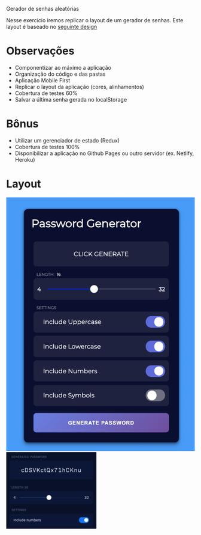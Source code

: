 Gerador de senhas aleatórias

Nesse exercício iremos replicar o layout de um gerador de senhas. Este layout é baseado no [seguinte design](https://dribbble.com/shots/5900275-Password-Manager-App-Generate-Password-Settings)

# Observações

- Componentizar ao máximo a aplicação
- Organização do código e das pastas
- Aplicação Mobile First
- Replicar o layout da aplicação (cores, alinhamentos)
- Cobertura de testes 60%
- Salvar a última senha gerada no localStorage

# Bônus

- Utilizar um gerenciador de estado (Redux)
- Cobertura de testes 100%
- Disponibilizar a aplicação no Github Pages ou outro servidor (ex. Netlify, Heroku)

# Layout

![Tela principal](/password-generator-layout.png)
![Tela com senha gerada](/password-final.png)
